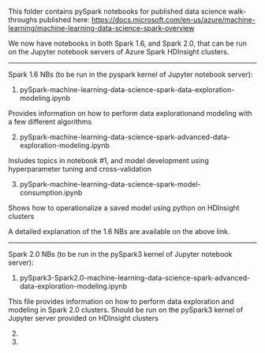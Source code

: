 This folder contains pySpark notebooks for published data science walk-throughs published here: https://docs.microsoft.com/en-us/azure/machine-learning/machine-learning-data-science-spark-overview

We now have notebooks in both Spark 1.6, and Spark 2.0, that can be run on the Jupyter notebook servers of Azure Spark HDInsight clusters.

------------------------------------------------------------------------------------------------------------
Spark 1.6 NBs (to be run in the pyspark kernel of Jupyter notebook server):

1. pySpark-machine-learning-data-science-spark-data-exploration-modeling.ipynb

Provides information on how to perform data explorationand modeling with a few different algorithms

2. pySpark-machine-learning-data-science-spark-advanced-data-exploration-modeling.ipynb

Insludes topics in notebook #1, and model development using hyperparameter tuning and cross-validation

3. pySpark-machine-learning-data-science-spark-model-consumption.ipynb

Shows how to operationalize a saved model using python on HDInsight clusters


A detailed explanation of the 1.6 NBs are available on the above link.

-------------------------------------------------------------------------------------------------------------
Spark 2.0 NBs (to be run in the pySpark3 kernel of Jupyter notebook server):

1. pySpark3-Spark2.0-machine-learning-data-science-spark-advanced-data-exploration-modeling.ipynb

This file provides information on how to perform data exploration and modeling in Spark 2.0 clusters. Should be run on the pySpark3 kernel of Jupyter server provided on HDInsight clusters

2. 

3. 



